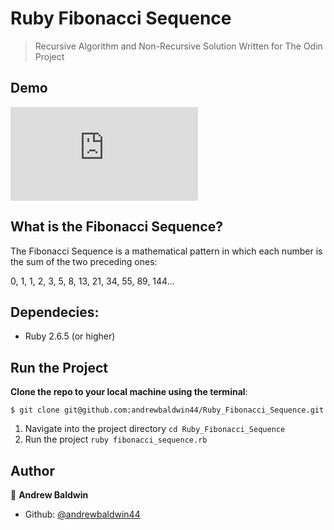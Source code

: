 # Ruby Fibonacci Sequence

> Recursive Algorithm and Non-Recursive Solution Written for The Odin Project

## Demo

[![Run on Repl.it](https://repl.it/badge/github/@andrewbaldwin44/.cpp)](https://repl.it/@andrewbaldwin44/RubyFibonacciSequence#fibonacci_sequence.rb)

## What is the Fibonacci Sequence?

The Fibonacci Sequence is a mathematical pattern in which each number is the sum of the two preceding ones:

0, 1, 1, 2, 3, 5, 8, 13, 21, 34, 55, 89, 144...

## Dependecies:

- Ruby 2.6.5 (or higher)

## Run the Project

__Clone the repo to your local machine using the terminal__:
```
$ git clone git@github.com:andrewbaldwin44/Ruby_Fibonacci_Sequence.git
```

1. Navigate into the project directory `cd Ruby_Fibonacci_Sequence`
2. Run the project `ruby fibonacci_sequence.rb`

## Author

👤 **Andrew Baldwin**

- Github: [@andrewbaldwin44](https://github.com/andrewbaldwin44)
